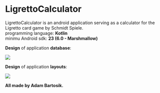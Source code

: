 # LigrettoCalculator 

LigrettoCalculator is an android application serving as a calculator for the Ligretto card game by Schmidt Spiele.
<br/>programming language: **Kotlin**
<br/>minimu Android sdk: **23 (6.0 - Marshmallow)**

**Design** of application **database**:

![](https://i.ibb.co/QjRNCh2/Ligretto-app-diagram.png)

**Design** of application **layouts**: 

![](https://i.ibb.co/KjvVxDw/Artboard3.jpg)


**All made by Adam Bartosik.**
